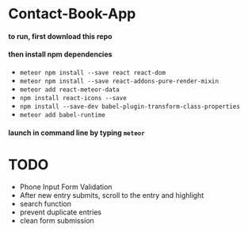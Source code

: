 # Contact-Book-App
#### to run, first download this repo
#### then install npm dependencies
* `meteor npm install --save react react-dom`
* `meteor npm install --save react-addons-pure-render-mixin`
* `meteor add react-meteor-data`
* `npm install react-icons --save`
* `npm install --save-dev babel-plugin-transform-class-properties`
* `meteor add babel-runtime`
#### launch in command line by typing `meteor`

# TODO
* Phone Input Form Validation
* After new entry submits, scroll to the entry and highlight
* search function
* prevent duplicate entries
* clean form submission
